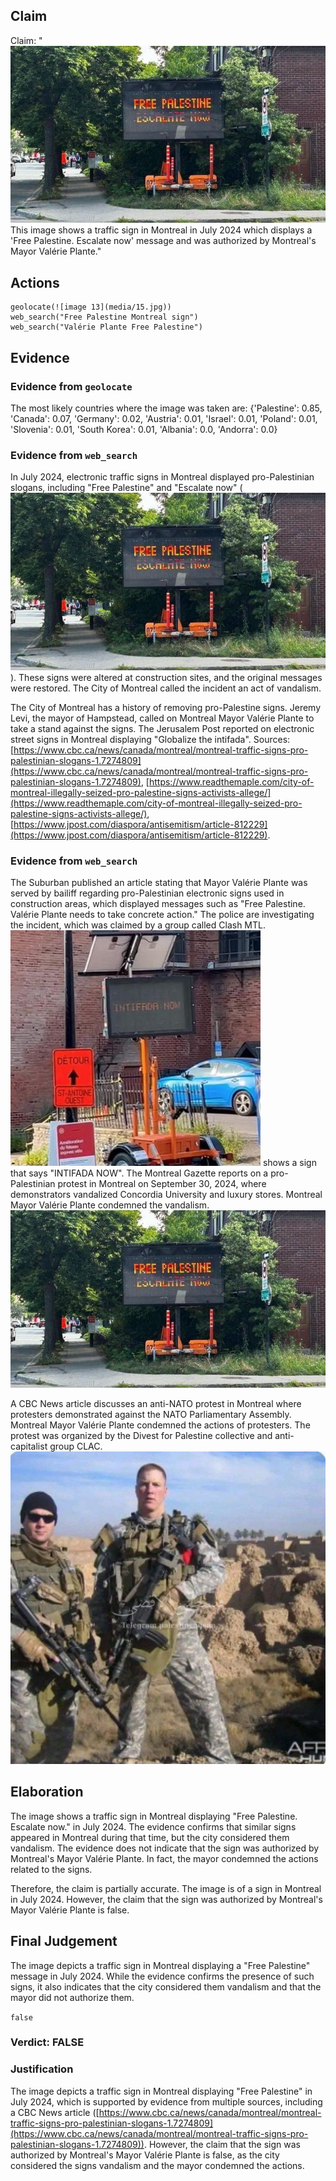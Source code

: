 ## Claim
Claim: "![image 13](media/15.jpg) This image shows a traffic sign in Montreal in July 2024 which displays a 'Free Palestine. Escalate now' message and was authorized by Montreal's Mayor Valérie Plante."

## Actions
```
geolocate(![image 13](media/15.jpg))
web_search("Free Palestine Montreal sign")
web_search("Valérie Plante Free Palestine")
```

## Evidence
### Evidence from `geolocate`
The most likely countries where the image was taken are: {'Palestine': 0.85, 'Canada': 0.07, 'Germany': 0.02, 'Austria': 0.01, 'Israel': 0.01, 'Poland': 0.01, 'Slovenia': 0.01, 'South Korea': 0.01, 'Albania': 0.0, 'Andorra': 0.0}

### Evidence from `web_search`
In July 2024, electronic traffic signs in Montreal displayed pro-Palestinian slogans, including "Free Palestine" and "Escalate now" (![image 13](media/15.jpg)). These signs were altered at construction sites, and the original messages were restored. The City of Montreal called the incident an act of vandalism.

The City of Montreal has a history of removing pro-Palestine signs. Jeremy Levi, the mayor of Hampstead, called on Montreal Mayor Valérie Plante to take a stand against the signs.
The Jerusalem Post reported on electronic street signs in Montreal displaying "Globalize the intifada".
Sources: [https://www.cbc.ca/news/canada/montreal/montreal-traffic-signs-pro-palestinian-slogans-1.7274809](https://www.cbc.ca/news/canada/montreal/montreal-traffic-signs-pro-palestinian-slogans-1.7274809), [https://www.readthemaple.com/city-of-montreal-illegally-seized-pro-palestine-signs-activists-allege/](https://www.readthemaple.com/city-of-montreal-illegally-seized-pro-palestine-signs-activists-allege/), [https://www.jpost.com/diaspora/antisemitism/article-812229](https://www.jpost.com/diaspora/antisemitism/article-812229).


### Evidence from `web_search`
The Suburban published an article stating that Mayor Valérie Plante was served by bailiff regarding pro-Palestinian electronic signs used in construction areas, which displayed messages such as "Free Palestine. Valérie Plante needs to take concrete action." The police are investigating the incident, which was claimed by a group called Clash MTL. ![image 8320](media/2025-08-29_23-48-1756511338-247016.jpg) shows a sign that says "INTIFADA NOW". The Montreal Gazette reports on a pro-Palestinian protest in Montreal on September 30, 2024, where demonstrators vandalized Concordia University and luxury stores. Montreal Mayor Valérie Plante condemned the vandalism. ![image 13](media/15.jpg)

A CBC News article discusses an anti-NATO protest in Montreal where protesters demonstrated against the NATO Parliamentary Assembly. Montreal Mayor Valérie Plante condemned the actions of protesters. The protest was organized by the Divest for Palestine collective and anti-capitalist group CLAC. ![image 1](media/0.jpg)


## Elaboration
The image shows a traffic sign in Montreal displaying "Free Palestine. Escalate now." in July 2024. The evidence confirms that similar signs appeared in Montreal during that time, but the city considered them vandalism. The evidence does not indicate that the sign was authorized by Montreal's Mayor Valérie Plante. In fact, the mayor condemned the actions related to the signs.

Therefore, the claim is partially accurate. The image is of a sign in Montreal in July 2024. However, the claim that the sign was authorized by Montreal's Mayor Valérie Plante is false.


## Final Judgement
The image depicts a traffic sign in Montreal displaying a "Free Palestine" message in July 2024. While the evidence confirms the presence of such signs, it also indicates that the city considered them vandalism and that the mayor did not authorize them.

`false`

### Verdict: FALSE

### Justification
The image depicts a traffic sign in Montreal displaying "Free Palestine" in July 2024, which is supported by evidence from multiple sources, including a CBC News article ([https://www.cbc.ca/news/canada/montreal/montreal-traffic-signs-pro-palestinian-slogans-1.7274809](https://www.cbc.ca/news/canada/montreal/montreal-traffic-signs-pro-palestinian-slogans-1.7274809)). However, the claim that the sign was authorized by Montreal's Mayor Valérie Plante is false, as the city considered the signs vandalism and the mayor condemned the actions.
